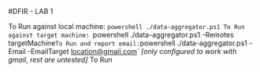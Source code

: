 #DFIR - LAB 1

To Run against local machine: `powershell ./data-aggregator.ps1
To Run against target machine: `powershell ./data-aggregator.ps1 -Remotes targetMachine`
To Run and report email: `powershell ./data-aggregator.ps1 -Email -EmailTarget location@gmail.com`
_[only configured to work with gmail, rest are untested]_
To Run 
